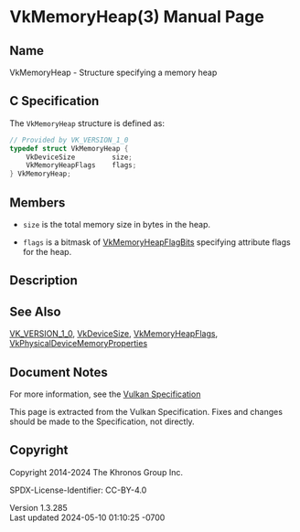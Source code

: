 # VkMemoryHeap(3) Manual Page

## Name

VkMemoryHeap - Structure specifying a memory heap



## <a href="#_c_specification" class="anchor"></a>C Specification

The `VkMemoryHeap` structure is defined as:

``` c
// Provided by VK_VERSION_1_0
typedef struct VkMemoryHeap {
    VkDeviceSize         size;
    VkMemoryHeapFlags    flags;
} VkMemoryHeap;
```

## <a href="#_members" class="anchor"></a>Members

- `size` is the total memory size in bytes in the heap.

- `flags` is a bitmask of
  [VkMemoryHeapFlagBits](https://registry.khronos.org/vulkan/specs/1.3-extensions/man/html/VkMemoryHeapFlagBits.html) specifying attribute
  flags for the heap.

## <a href="#_description" class="anchor"></a>Description

## <a href="#_see_also" class="anchor"></a>See Also

[VK_VERSION_1_0](https://registry.khronos.org/vulkan/specs/1.3-extensions/man/html/VK_VERSION_1_0.html),
[VkDeviceSize](https://registry.khronos.org/vulkan/specs/1.3-extensions/man/html/VkDeviceSize.html),
[VkMemoryHeapFlags](https://registry.khronos.org/vulkan/specs/1.3-extensions/man/html/VkMemoryHeapFlags.html),
[VkPhysicalDeviceMemoryProperties](https://registry.khronos.org/vulkan/specs/1.3-extensions/man/html/VkPhysicalDeviceMemoryProperties.html)

## <a href="#_document_notes" class="anchor"></a>Document Notes

For more information, see the <a
href="https://registry.khronos.org/vulkan/specs/1.3-extensions/html/vkspec.html#VkMemoryHeap"
target="_blank" rel="noopener">Vulkan Specification</a>

This page is extracted from the Vulkan Specification. Fixes and changes
should be made to the Specification, not directly.

## <a href="#_copyright" class="anchor"></a>Copyright

Copyright 2014-2024 The Khronos Group Inc.

SPDX-License-Identifier: CC-BY-4.0

Version 1.3.285  
Last updated 2024-05-10 01:10:25 -0700
